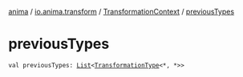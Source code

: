 [anima](../../index.md) / [io.anima.transform](../index.md) / [TransformationContext](index.md) / [previousTypes](./previous-types.md)

# previousTypes

`val previousTypes: `[`List`](https://kotlinlang.org/api/latest/jvm/stdlib/kotlin.collections/-list/index.html)`<`[`TransformationType`](../-transformation-type.md)`<*, *>>`